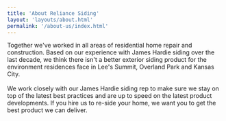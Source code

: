 ```yaml
---
title: 'About Reliance Siding'
layout: 'layouts/about.html'
permalink: '/about-us/index.html'
---
```


Together we've worked in all areas of residential home repair and construction.  Based on our experience with James Hardie siding over the last decade, we think there isn't a better exterior siding product for the environment residences face in Lee's Summit, Overland Park and Kansas City.
<br/>
<br/>
We work closely with our James Hardie siding rep to make sure we stay on top of the latest best practices and are up to speed on the latest product developments.  If you hire us to re-side your home, we want you to get the best product we can deliver.
